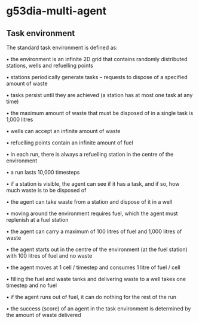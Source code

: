 # g53dia-multi-agent
## Task environment

The standard task environment is defined as:

• the environment is an infinite 2D grid that contains randomly distributed stations, wells and refuelling points

• stations periodically generate tasks – requests to dispose of a specified amount of waste

• tasks persist until they are achieved (a station has at most one task at any time)

• the maximum amount of waste that must be disposed of in a single task is 1,000 litres

• wells can accept an infinite amount of waste

• refuelling points contain an infinite amount of fuel

• in each run, there is always a refuelling station in the centre of the environment

• a run lasts 10,000 timesteps

• if a station is visible, the agent can see if it has a task, and if so, how much waste is to be disposed of

• the agent can take waste from a station and dispose of it in a well

• moving around the environment requires fuel, which the agent must replenish at a fuel station

• the agent can carry a maximum of 100 litres of fuel and 1,000 litres of waste

• the agent starts out in the centre of the environment (at the fuel station) with 100 litres of fuel and no waste

• the agent moves at 1 cell / timestep and consumes 1 litre of fuel / cell

• filling the fuel and waste tanks and delivering waste to a well takes one timestep and no fuel

• if the agent runs out of fuel, it can do nothing for the rest of the run

• the success (score) of an agent in the task environment is determined by the amount of waste delivered
